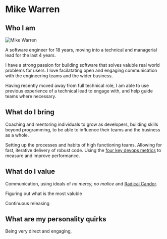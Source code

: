 # Mike Warren

## Who I am

![Mike Warren](https://drive.google.com/thumbnail?id=1Qeo685wcVQfY8pJZGprCdfVGHJOCiTKx)

A software engineer for 18 years, moving into a technical and managerial lead for the last 4 years.

I have a strong passion for building software that solves valuble real world problems for users. I love facilatating open and engaging communication with the engineering teams and the wider business.

Having recently moved away from full technical role, I am able to use previous experience of a technical lead to engage with, and help guide teams where necessary.

## What do I bring

Coaching and mentoring individuals to grow as developers, building skills beyond programming, to be able to influence their teams and the business as a whole.

Setting up the processes and habits of high functioning teams. Allowing for fast, iterative delivery of robust code. Using the [four key devops metrics](https://www.atlassian.com/devops/frameworks/devops-metrics) to measure and improve performance.

## What do I value

Communication, using ideals of *no mercy, no malice* and [Radical Candor](https://www.supersummary.com/radical-candor/summary/).  

Figuring out what is the most valuble 

Continuous releasing

## What are my personality quirks

Being very direct and engaging, 